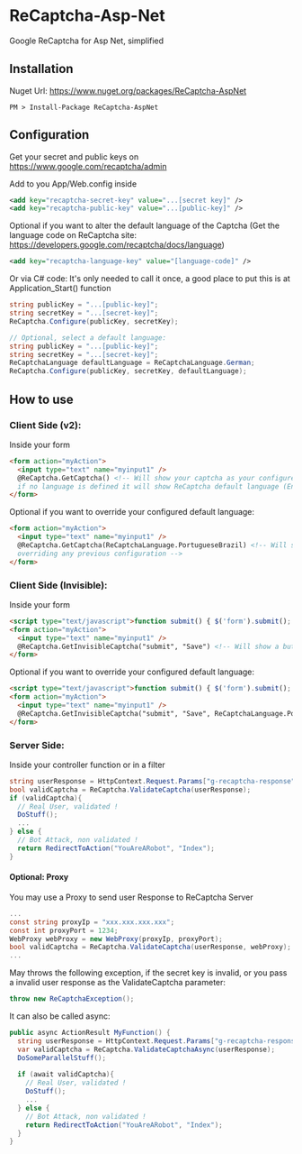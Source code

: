 # ReCaptcha-Asp-Net
Google ReCaptcha for Asp Net, simplified

## Installation
Nuget Url:
https://www.nuget.org/packages/ReCaptcha-AspNet

```
PM > Install-Package ReCaptcha-AspNet
```

## Configuration 

Get your secret and public keys on https://www.google.com/recaptcha/admin 

Add to you App/Web.config inside <appSettings>
```xml
<add key="recaptcha-secret-key" value="...[secret key]" />
<add key="recaptcha-public-key" value="...[public-key]" />
```
Optional if you want to alter the default language of the Captcha (Get the language code on ReCaptcha site: https://developers.google.com/recaptcha/docs/language)
```xml
<add key="recaptcha-language-key" value="[language-code]" />
```

Or via C# code:
It's only needed to call it once, a good place to put this is at Application_Start() function 
```C#
string publicKey = "...[public-key]";
string secretKey = "...[secret-key]";
ReCaptcha.Configure(publicKey, secretKey);

// Optional, select a default language:
string publicKey = "...[public-key]";
string secretKey = "...[secret-key]";
ReCaptchaLanguage defaultLanguage = ReCaptchaLanguage.German;
ReCaptcha.Configure(publicKey, secretKey, defaultLanguage);
```

## How to use

### Client Side (v2):
Inside your form 
```html
<form action="myAction">
  <input type="text" name="myinput1" />
  @ReCaptcha.GetCaptcha() <!-- Will show your captcha as your configured Language, 
  if no language is defined it will show ReCaptcha default language (English) -->
</form>
```

Optional if you want to override your configured default language: 
```html
<form action="myAction">
  <input type="text" name="myinput1" />
  @ReCaptcha.GetCaptcha(ReCaptchaLanguage.PortugueseBrazil) <!-- Will show your ReCaptcha as Portuguese, 
  overriding any previous configuration -->
</form>
```

### Client Side (Invisible):
Inside your form 
```html
<script type="text/javascript">function submit() { $('form').submit(); }</script>
<form action="myAction">
  <input type="text" name="myinput1" />
  @ReCaptcha.GetInvisibleCaptcha("submit", "Save") <!-- Will show a button, with a Label Save and  call function "submit();" after user click ok and pass Captcha -->
</form>
```

Optional if you want to override your configured default language: 
```html
<script type="text/javascript">function submit() { $('form').submit(); }</script>
<form action="myAction">
  <input type="text" name="myinput1" />
  @ReCaptcha.GetInvisibleCaptcha("submit", "Save", ReCaptchaLanguage.PortugueseBrazil) <!-- Will show your Invisible ReCaptcha as Portuguese, overriding any previous configuration -->
</form>
```

### Server Side:
Inside your controller function or in a filter
```C#
string userResponse = HttpContext.Request.Params["g-recaptcha-response"];
bool validCaptcha = ReCaptcha.ValidateCaptcha(userResponse);
if (validCaptcha){
  // Real User, validated !
  DoStuff();
  ...
} else {
  // Bot Attack, non validated !
  return RedirectToAction("YouAreARobot", "Index");
}
```

#### Optional: Proxy
You may use a Proxy to send user Response to ReCaptcha Server
```C#
...
const string proxyIp = "xxx.xxx.xxx.xxx";
const int proxyPort = 1234;
WebProxy webProxy = new WebProxy(proxyIp, proxyPort); 
bool validCaptcha = ReCaptcha.ValidateCaptcha(userResponse, webProxy);
...
``` 

May throws the following exception, if the secret key is invalid, or you pass a invalid user response as the ValidateCaptcha parameter:
```C#
throw new ReCaptchaException();
```

It can also be called async:
```C#
public async ActionResult MyFunction() {
  string userResponse = HttpContext.Request.Params["g-recaptcha-response"];
  var validCaptcha = ReCaptcha.ValidateCaptchaAsync(userResponse);
  DoSomeParallelStuff();
  
  if (await validCaptcha){
    // Real User, validated !
    DoStuff();
    ...
  } else {
    // Bot Attack, non validated !
    return RedirectToAction("YouAreARobot", "Index");
  }
}
```
